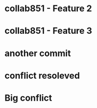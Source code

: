 # collab851 - Feature 2
# collab851 - Feature 3
# another commit
# conflict resoleved
# Big conflict
